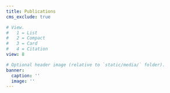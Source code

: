 ```yaml
---
title: Publications
cms_exclude: true

# View.
#   1 = List
#   2 = Compact
#   3 = Card
#   4 = Citation
view: 8

# Optional header image (relative to `static/media/` folder).
banner:
  caption: ''
  image: ''
---
```

